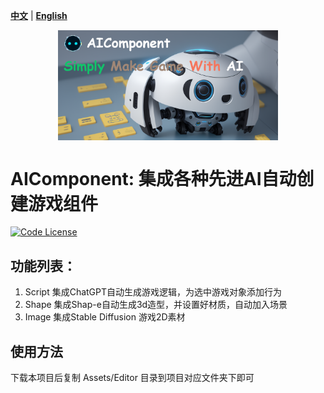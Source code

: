 [**中文**](./README.md) | [**English**](./README_EN.md)

<p align="center" width="100%">
<a href="https://github.com/aijinkela/AIComponent" target="_blank"><img src="docs/ad2.png" alt="AIComponent" style="width: 70%; min-width: 100px; display: block; margin: auto;"></a>
</p>

# AIComponent: 集成各种先进AI自动创建游戏组件
[![Code License](https://img.shields.io/badge/Code%20License-Apache_2.0-green.svg)](https://github.com/SCIR-HI/Huatuo-Llama-Med-Chinese/blob/main/LICENSE)

## 功能列表：

1. Script 集成ChatGPT自动生成游戏逻辑，为选中游戏对象添加行为
2. Shape  集成Shap-e自动生成3d造型，并设置好材质，自动加入场景
3. Image 集成Stable Diffusion 游戏2D素材

## 使用方法

下载本项目后复制 Assets/Editor 目录到项目对应文件夹下即可
